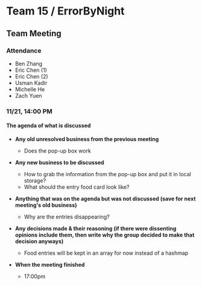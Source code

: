 # Team 15 / ErrorByNight
## Team Meeting
### Attendance
- Ben Zhang
- Eric Chen (1)
- Eric Chen (2)
- Usman Kadir
- Michelle He
- Zach Yuen

### 11/21,  14:00 PM

#### The agenda of what is discussed
- **Any old unresolved business from the previous meeting**
  - Does the pop-up box work
  
- **Any new business to be discussed**
  - How to grab the information from the pop-up box and put it in local storage?
  - What should the entry food card look like?

- **Anything that was on the agenda but was not discussed (save for next meeting's old business)**
  - Why are the entries disappearing?

- **Any decisions made & their reasoning (if there were dissenting opinions include them, then write why the group decided to make that decision anyways)**
  - Food entries will be kept in an array for now instead of a hashmap

- **When the meeting finished**
  - 17:00pm
